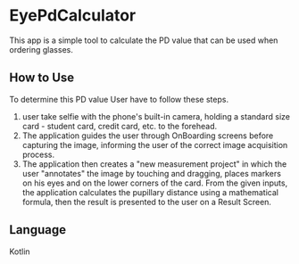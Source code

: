 # EyePdCalculator

This app is a simple tool to calculate the PD value that can be used when ordering glasses.

## How to Use

To determine this PD value User have to follow these steps.

1. user take selfie with the phone's built-in camera, holding a standard size card - student card, credit card, etc. to the forehead.
2. The application guides the user through OnBoarding screens before capturing the image, informing the user of the correct image acquisition process.
3. The application then creates a "new measurement project" in which the user "annotates" the image by touching and dragging, places markers on his eyes and on the lower corners of the card. From the given inputs, the application calculates the pupillary distance using a mathematical formula, then the result is presented to the user on a Result Screen.

## Language
Kotlin
